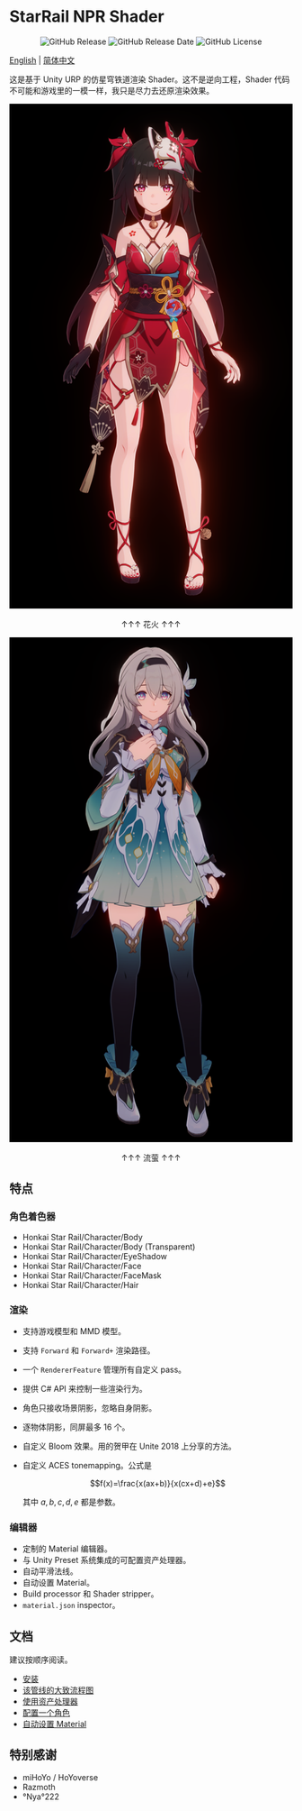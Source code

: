 # StarRail NPR Shader

<div align="center">

<img alt="GitHub Release" src="https://img.shields.io/github/v/release/stalomeow/StarRailNPRShader?style=for-the-badge"> <img alt="GitHub Release Date" src="https://img.shields.io/github/release-date/stalomeow/StarRailNPRShader?style=for-the-badge"> <img alt="GitHub License" src="https://img.shields.io/github/license/stalomeow/StarRailNPRShader?style=for-the-badge">

</div>

[English](../../README.md) | [简体中文](README.md)

这是基于 Unity URP 的仿星穹铁道渲染 Shader。这不是逆向工程，Shader 代码不可能和游戏里的一模一样，我只是尽力去还原渲染效果。

![花火](../_img/sparkle.png)

<p align="center">↑↑↑ 花火 ↑↑↑</p>

![流萤](../_img/firefly.png)

<p align="center">↑↑↑ 流萤 ↑↑↑</p>

## 特点

### 角色着色器

- Honkai Star Rail/Character/Body
- Honkai Star Rail/Character/Body (Transparent)
- Honkai Star Rail/Character/EyeShadow
- Honkai Star Rail/Character/Face
- Honkai Star Rail/Character/FaceMask
- Honkai Star Rail/Character/Hair

### 渲染

- 支持游戏模型和 MMD 模型。
- 支持 `Forward` 和 `Forward+` 渲染路径。
- 一个 `RendererFeature` 管理所有自定义 pass。
- 提供 C# API 来控制一些渲染行为。
- 角色只接收场景阴影，忽略自身阴影。
- 逐物体阴影，同屏最多 16 个。
- 自定义 Bloom 效果。用的贺甲在 Unite 2018 上分享的方法。
- 自定义 ACES tonemapping。公式是

    $$f(x)=\frac{x(ax+b)}{x(cx+d)+e}$$

    其中 $a,b,c,d,e$ 都是参数。

### 编辑器

- 定制的 Material 编辑器。
- 与 Unity Preset 系统集成的可配置资产处理器。
- 自动平滑法线。
- 自动设置 Material。
- Build processor 和 Shader stripper。
- `material.json` inspector。

## 文档

建议按顺序阅读。

- [安装](installation.md)
- [该管线的大致流程图](a-rough-flow-chart-of-this-pipeline.md)
- [使用资产处理器](working-with-asset-processor.md)
- [配置一个角色](setup-a-character.md)
- [自动设置 Material](automatic-material-setup.md)

## 特别感谢

- miHoYo / HoYoverse
- Razmoth
- °Nya°222

